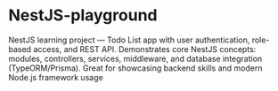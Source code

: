# NestJS-playground
NestJS learning project — Todo List app with user authentication, role-based access, and REST API. Demonstrates core NestJS concepts: modules, controllers, services, middleware, and database integration (TypeORM/Prisma). Great for showcasing backend skills and modern Node.js framework usage
